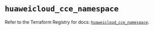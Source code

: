 # `huaweicloud_cce_namespace`

Refer to the Terraform Registry for docs: [`huaweicloud_cce_namespace`](https://registry.terraform.io/providers/huaweicloud/huaweicloud/1.71.1/docs/resources/cce_namespace).
